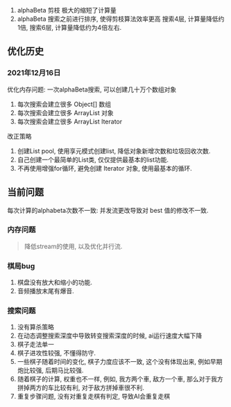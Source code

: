 1. alphaBeta 剪枝
    极大的缩短了计算量
2. alphaBeta 搜索之前进行排序, 使得剪枝算法效率更高
    搜索4层, 计算量降低约1倍, 搜索6层, 计算量降低约为4倍左右.
   
## 优化历史

### 2021年12月16日

优化内存问题: 一次alphaBeta搜索, 可以创建几十万个数组对象

   1. 每次搜索会建立很多 Object[] 数组 
   2. 每次搜索会建立很多 ArrayList 对象
   3. 每次搜索会建立很多 ArrayList Iterator

改正策略

   1. 创建List pool, 使用享元模式创建list, 降低对象新增次数和垃圾回收次数.
   2. 自己创建一个最简单的List类, 仅仅提供最基本的list功能.
   3. 不再使用增强for循环, 避免创建 Iterator 对象, 使用最基本的循环.

## 当前问题

每次计算的alphabeta次数不一致: 
    并发流更改导致对 best 值的修改不一致.

### 内存问题


> 降低stream的使用, 以及优化并行流.

### 棋局bug

1. 棋盘没有放大和缩小的功能.
2. 音频播放末尾有爆音.


### 搜索问题

1. 没有算杀策略
2. 在动态调整搜索深度中导致转变搜索深度的时候, ai运行速度大幅下降
3. 棋子走法单一
4. 棋子进攻性较强, 不懂得防守.
5. 一些棋子随着时间的变化, 棋子力度应该不一致, 这个没有体现出来, 例如早期炮比较强, 后期马比较强.
6. 随着棋子的计算, 权重也不一样, 例如, 我方两个車, 敌方一个車, 那么对于我方拼掉两方的车比较有利, 对于敌方拼掉車很不利.
7. 重复步骤问题, 没有对重复走棋有判定, 导致AI会重复走棋
